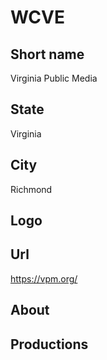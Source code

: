 # WCVE

## Short name

Virginia Public Media

## State

Virginia

## City

Richmond

## Logo


## Url

https://vpm.org/

## About


## Productions
